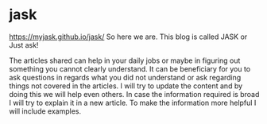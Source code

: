 # jask
 https://myjask.github.io/jask/
So here we are. This blog is called JASK or Just ask!

The articles shared can help in your daily jobs or maybe in figuring out something you cannot clearly understand. It can be beneficiary for you to ask questions in regards what you did not understand or ask regarding things not covered in the articles. I will try to update the content and by doing this we will help even others. In case the information required is broad I will try to explain it in a new article. To make the information more helpful I will include examples.
